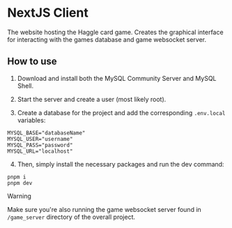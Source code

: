 # NextJS Client

The website hosting the Haggle card game. Creates the graphical
interface for interacting with the games database and game websocket
server.

## How to use

1. Download and install both the MySQL Community Server and MySQL Shell.

2. Start the server and create a user (most likely root).

3. Create a database for the project and add the corresponding `.env.local` variables:

```
MYSQL_BASE="databaseName"
MYSQL_USER="username"
MYSQL_PASS="password"
MYSQL_URL="localhost"
```

4. Then, simply install the necessary packages and run the dev command:
```
pnpm i
pnpm dev
```

> [!WARNING]
> Make sure you're also running the game websocket server
> found in `/game_server` directory of the overall project.